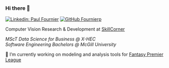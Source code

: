 ### Hi there 👋


[![Linkedin: Paul Fournier](https://img.shields.io/badge/-Fournierp-blue?style=flat-square&logo=Linkedin&logoColor=white&link=https://www.linkedin.com/in/fournier-paul/)](https://www.linkedin.com/in/fournier-paul/)
[![GitHub Fournierp](https://img.shields.io/github/followers/Fournierp?label=follow&style=social)](https://github.com/Fournierp)

Computer Vision Research & Development at [SkillCorner](https://skillcorner.com)

<p>
  <em>
    MScT Data Science for Business @ X-HEC
    </br>
    Software Engineering Bachelors @ McGill University
  </em>
</p>


🔭 I’m currently working on modeling and analysis tools for [Fantasy Premier League](https://github.com/Fournierp/FPL)
